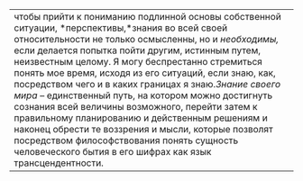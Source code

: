|     |
| --- |
| чтобы прийти к пониманию подлинной основы собственной ситуации, *перспективы,*знания во всей своей относительности не только осмысленны, но и *необходимы,* если делается попытка пойти другим, истинным путем, неизвестным целому. Я могу беспрестанно стремиться понять мое время, исходя из его ситуаций, если знаю, как, посредством чего и в каких границах я знаю.*Знание своего мира* – единственный путь, на котором можно достигнуть сознания всей величины возможного, перейти затем к правильному планированию и действенным решениям и наконец обрести те воззрения и мысли, которые позволят посредством философствования понять сущность человеческого бытия в его шифрах как язык трансцендентности. |